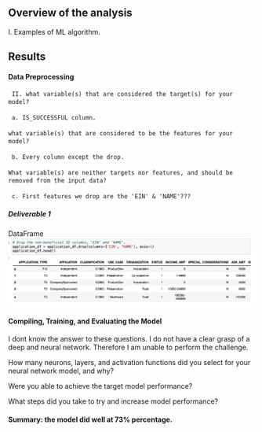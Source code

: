 ## Overview of the analysis
I. Examples of ML algorithm.


## Results 
#### Data Preprocessing

     II. what variable(s) that are considered the target(s) for your model?

     a. IS_SUCCESSFUL column.

    what variable(s) that are considered to be the features for your model?

     b. Every column except the drop.

    What variable(s) are neither targets nor features, and should be removed from the input data?
  
     c. First features we drop are the 'EIN' & 'NAME'???

##### Deliverable 1 
DataFrame <br>
![Figure 1](https://github.com/davidhyongae2/network/blob/main/Figure1.png) <br>


#### Compiling, Training, and Evaluating the Model

I dont know the answer to these questions. I do not have a clear grasp of a deep and neural network. Therefore I am unable to perform the challenge. 

How many neurons, layers, and activation functions did you select for your neural network model, and why?

Were you able to achieve the target model performance?

What steps did you take to try and increase model performance?


#### Summary: the model did well at 73% percentage. 

